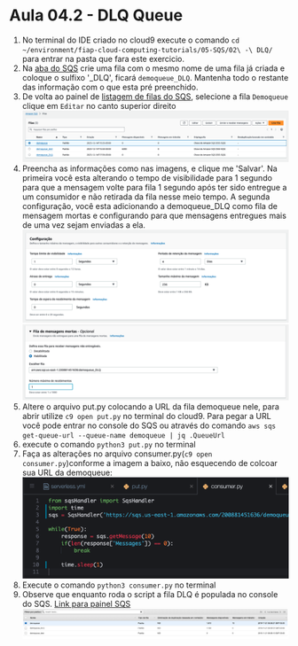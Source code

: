 # Aula 04.2 - DLQ Queue

1. No terminal do IDE criado no cloud9 execute o comando `cd ~/environment/fiap-cloud-computing-tutorials/05-SQS/02\ -\ DLQ/` para entrar na pasta que fara este exercicio.
2. Na [aba do SQS](https://us-east-1.console.aws.amazon.com/sqs/v3/home?region=us-east-1#/create-queue) crie uma fila com o mesmo nome de uma fila já criada e coloque o sulfixo '_DLQ', ficará `demoqueue_DLQ`. Mantenha todo o restante das informação com o que esta pré preenchido.
3. De volta ao painel de [listagem de filas do SQS](https://us-east-1.console.aws.amazon.com/sqs/v3/home?region=us-east-1#/queues), selecione a fila `Demoqueue` clique em `Editar` no canto superior direito
![img/dlq-01.png](img/dlq-01.png)
4. Preencha as informações como nas imagens, e clique me 'Salvar'. Na primeira você esta alterando o tempo de visibilidade para 1 segundo para que a mensagem volte para fila 1 segundo após ter sido entregue a um consumidor e não retirada da fila nesse meio tempo. A segunda configuração, você esta adicionando a demoqueue_DLQ como fila de mensagem mortas e configurando para que mensagens entregues mais de uma vez sejam enviadas a ela.
![img/dlq-02.png](img/dlq-02.png)
![img/dlq-02-1.png](img/dlq-02-1.png)
5. Altere o arquivo put.py colocando a URL da fila demoqueue nele, para abrir utilize `c9 open put.py` no terminal do cloud9. Para pegar a URL você pode entrar no console do SQS ou através do comando `aws sqs get-queue-url --queue-name demoqueue | jq .QueueUrl`
6. execute o comando `python3 put.py` no terminal
7. Faça as alterações no arquivo consumer.py(`c9 open consumer.py`)conforme a imagem a baixo, não esquecendo de colcoar sua URL da demoqueue:
![img/dlq-03.png](img/dlq-03.png)
8. Execute o comando `python3 consumer.py` no terminal
9. Observe que enquanto roda o script a fila DLQ é populada no console do SQS. [Link para painel SQS](https://console.aws.amazon.com/sqs/v2/home?region=us-east-1#/queues)
    ![img/dlq-04.png](img/dlq-04.png)